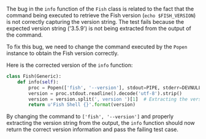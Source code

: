 The bug in the `info` function of the `Fish` class is related to the fact that the command being executed to retrieve the Fish version (`echo $FISH_VERSION`) is not correctly capturing the version string. The test fails because the expected version string ('3.5.9') is not being extracted from the output of the command.

To fix this bug, we need to change the command executed by the `Popen` instance to obtain the Fish version correctly.

Here is the corrected version of the `info` function:

```python
class Fish(Generic):
    def info(self):
        proc = Popen(['fish', '--version'], stdout=PIPE, stderr=DEVNULL)
        version = proc.stdout.readline().decode('utf-8').strip()
        version = version.split(', version ')[1]  # Extracting the version string from the output
        return u'Fish Shell {}'.format(version)
```

By changing the command to `['fish', '--version']` and properly extracting the version string from the output, the `info` function should now return the correct version information and pass the failing test case.